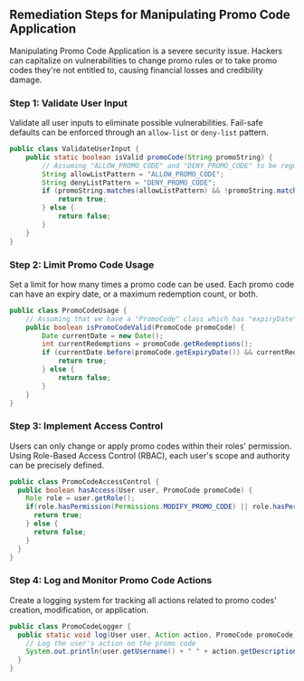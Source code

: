

## Remediation Steps for Manipulating Promo Code Application
Manipulating Promo Code Application is a severe security issue. Hackers can capitalize on vulnerabilities to change promo rules or to take promo codes they're not entitled to, causing financial losses and credibility damage.

### Step 1: Validate User Input
Validate all user inputs to eliminate possible vulnerabilities.  Fail-safe defaults can be enforced through an `allow-list` or `deny-list` pattern.

```java
public class ValidateUserInput {
    public static boolean isValid promoCode(String promoString) {
        // Assuming "ALLOW_PROMO_CODE" and "DENY_PROMO_CODE" to be regular expressions
        String allowListPattern = "ALLOW_PROMO_CODE";
        String denyListPattern = "DENY_PROMO_CODE";
        if (promoString.matches(allowListPattern) && !promoString.matches(denyListPattern)) {
            return true;
        } else {
            return false;
        }
    }
}
```

### Step 2: Limit Promo Code Usage
Set a limit for how many times a promo code can be used. Each promo code can have an expiry date, or a maximum redemption count, or both.

```java
public class PromoCodeUsage {
    // Assuming that we have a "PromoCode" class which has "expiryDate" and "maxRedemptions" fields.
    public boolean isPromoCodeValid(PromoCode promoCode) {
        Date currentDate = new Date();
        int currentRedemptions = promoCode.getRedemptions();
        if (currentDate.before(promoCode.getExpiryDate()) && currentRedemptions < promoCode.getMaxRedemptions()) {
            return true;
        } else {
            return false;
        }
    }
}
```

### Step 3: Implement Access Control
Users can only change or apply promo codes within their roles' permission. Using Role-Based Access Control (RBAC), each user's scope and authority can be precisely defined.

```java
public class PromoCodeAccessControl {
  public boolean hasAccess(User user, PromoCode promoCode) {
    Role role = user.getRole();
    if(role.hasPermission(Permissions.MODIFY_PROMO_CODE) || role.hasPermission(Permissions.APPLY_PROMO_CODE)) {
      return true;
    } else {
      return false;
    }
  }
}
```

### Step 4: Log and Monitor Promo Code Actions
Create a logging system for tracking all actions related to promo codes' creation, modification, or application. 

```java
public class PromoCodeLogger {
  public static void log(User user, Action action, PromoCode promoCode) {
    // Log the user's action on the promo code
    System.out.println(user.getUsername() + " " + action.getDescription() + " promo code: " + promoCode.getCode());
  }
}
```